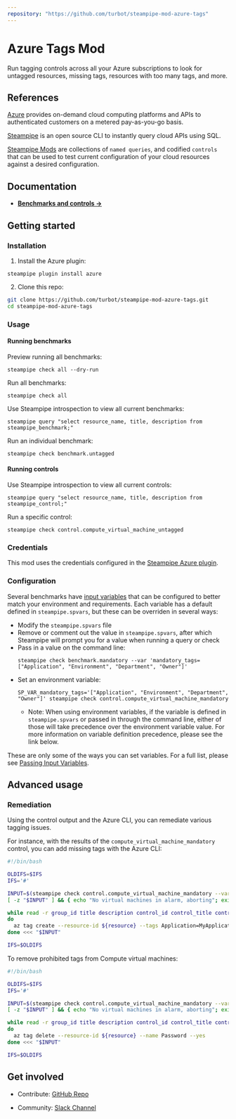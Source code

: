 ```yaml
---
repository: "https://github.com/turbot/steampipe-mod-azure-tags"
---
```


# Azure Tags Mod

Run tagging controls across all your Azure subscriptions to look for untagged resources, missing tags, resources with too many tags, and more.

## References

[Azure](https://azure.amazon.com/) provides on-demand cloud computing platforms and APIs to authenticated customers on a metered pay-as-you-go basis.

[Steampipe](https://steampipe.io) is an open source CLI to instantly query cloud APIs using SQL.

[Steampipe Mods](https://steampipe.io/docs/reference/mod-resources#mod) are collections of `named queries`, and codified `controls` that can be used to test current configuration of your cloud resources against a desired configuration.

## Documentation

- **[Benchmarks and controls →](https://hub.steampipe.io/mods/turbot/azure_tags/controls)**

## Getting started

### Installation

1) Install the Azure plugin:
```shell
steampipe plugin install azure
```

2) Clone this repo:
```sh
git clone https://github.com/turbot/steampipe-mod-azure-tags.git
cd steampipe-mod-azure-tags
```

### Usage

#### Running benchmarks

Preview running all benchmarks:
```shell
steampipe check all --dry-run
```

Run all benchmarks:
```shell
steampipe check all
```

Use Steampipe introspection to view all current benchmarks:
```shell
steampipe query "select resource_name, title, description from steampipe_benchmark;"
```

Run an individual benchmark:
```shell
steampipe check benchmark.untagged
```

#### Running controls

Use Steampipe introspection to view all current controls:
```shell
steampipe query "select resource_name, title, description from steampipe_control;"
```

Run a specific control:
```shell
steampipe check control.compute_virtual_machine_untagged
```

### Credentials

This mod uses the credentials configured in the [Steampipe Azure plugin](https://hub.steampipe.io/plugins/turbot/azure).

### Configuration

Several benchmarks have [input variables](https://steampipe.io/docs/using-steampipe/mod-variables) that can be configured to better match your environment and requirements. Each variable has a default defined in `steampipe.spvars`, but these can be overriden in several ways:

- Modify the `steampipe.spvars` file
- Remove or comment out the value in `steampipe.spvars`, after which Steampipe will prompt you for a value when running a query or check
- Pass in a value on the command line:
  ```shell
  steampipe check benchmark.mandatory --var 'mandatory_tags=["Application", "Environment", "Department", "Owner"]'
  ```
- Set an environment variable:
  ```shell
  SP_VAR_mandatory_tags='["Application", "Environment", "Department", "Owner"]' steampipe check control.compute_virtual_machine_mandatory
  ```
  - Note: When using environment variables, if the variable is defined in `steampipe.spvars` or passed in through the command line, either of those will take precedence over the environment variable value. For more information on variable definition precedence, please see the link below.

These are only some of the ways you can set variables. For a full list, please see [Passing Input Variables](https://steampipe.io/docs/using-steampipe/mod-variables#passing-input-variables).

## Advanced usage

### Remediation

Using the control output and the Azure CLI, you can remediate various tagging issues.

For instance, with the results of the `compute_virtual_machine_mandatory` control, you can add missing tags with the Azure CLI:

```bash
#!/bin/bash

OLDIFS=$IFS
IFS='#'

INPUT=$(steampipe check control.compute_virtual_machine_mandatory --var 'mandatory_tags=["Application"]' --output csv --header=false --separator '#' | grep 'alarm')
[ -z "$INPUT" ] && { echo "No virtual machines in alarm, aborting"; exit 0; }

while read -r group_id title description control_id control_title control_description reason resource status resource_group subscription
do
  az tag create --resource-id ${resource} --tags Application=MyApplication
done <<< "$INPUT"

IFS=$OLDIFS
```

To remove prohibited tags from Compute virtual machines:
```bash
#!/bin/bash

OLDIFS=$IFS
IFS='#'

INPUT=$(steampipe check control.compute_virtual_machine_mandatory --var 'prohibited_tags=["Password"]' --output csv --header=false --separator '#' | grep 'alarm')
[ -z "$INPUT" ] && { echo "No virtual machines in alarm, aborting"; exit 0; }

while read -r group_id title description control_id control_title control_description reason resource status resource_group subscription
do
  az tag delete --resource-id ${resource} --name Password --yes
done <<< "$INPUT"

IFS=$OLDIFS
```

## Get involved

* Contribute: [GitHub Repo](https://github.com/turbot/steampipe-mod-azure-tags)

* Community: [Slack Channel](https://join.slack.com/t/steampipe/shared_invite/zt-oij778tv-lYyRTWOTMQYBVAbtPSWs3g)
